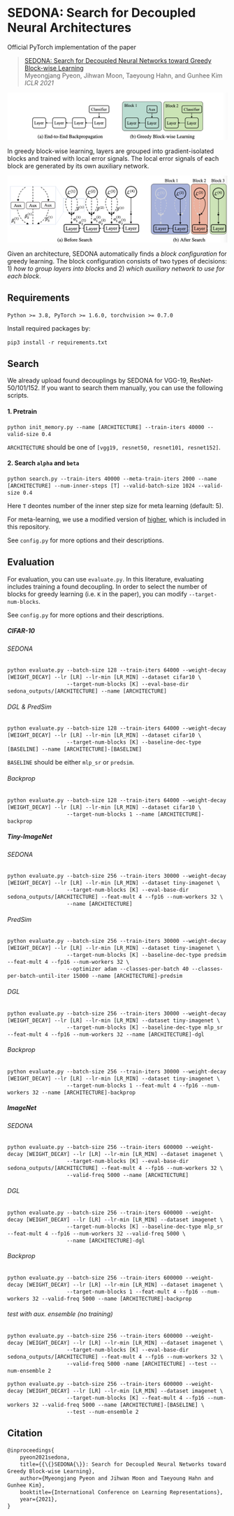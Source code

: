 # SEDONA: Search for Decoupled Neural Architectures

Official PyTorch implementation of the paper

> [SEDONA: Search for Decoupled Neural Networks toward Greedy Block-wise Learning](https://openreview.net/forum?id=XLfdzwNKzch)   
> Myeongjang Pyeon, Jihwan Moon, Taeyoung Hahn, and Gunhee Kim  
> *ICLR 2021*  

![alt text](misc/greedy.png?raw=true "End-to-end backprop vs. greedy block-wise learning")

In greedy block-wise learning, layers are grouped into gradient-isolated blocks and trained with local error signals. The local error signals of each block are generated by its own auxiliary network.

![alt text](misc/sedona.png?raw=true "SEDONA")

Given an architecture, SEDONA automatically finds a *block configuration* for greedy learning. The block configuration consists of two types of decisions: 1) *how to group layers into blocks* and 2) *which auxiliary network to use for each block*.

## Requirements
`Python >= 3.8, PyTorch >= 1.6.0, torchvision >= 0.7.0`

Install required packages by:

`pip3 install -r requirements.txt`

## Search
We already upload found decouplings by SEDONA for VGG-19, ResNet-50/101/152. If you want to search them manually, you can use the following scripts.

#### 1. Pretrain
```
python init_memory.py --name [ARCHITECTURE] --train-iters 40000 --valid-size 0.4
```
`ARCHITECTURE` should be one of `[vgg19, resnet50, resnet101, resnet152]`.

#### 2. Search `alpha` and `beta`
```
python search.py --train-iters 40000 --meta-train-iters 2000 --name [ARCHITECTURE] --num-inner-steps [T] --valid-batch-size 1024 --valid-size 0.4
```
Here `T` deontes number of the inner step size for meta learning (default: 5).

For meta-learning, we use a modified version of [higher](https://github.com/facebookresearch/higher), which is included in this repository.

See `config.py` for more options and their descriptions.

## Evaluation
For evaluation, you can use `evaluate.py`. In this literature, evaluating includes training a found decoupling. In order to select the number of blocks for greedy learning (i.e. `K` in the paper), you can modify `--target-num-blocks`.

See `config.py` for more options and their descriptions.

##### CIFAR-10
###### SEDONA
```
python evaluate.py --batch-size 128 --train-iters 64000 --weight-decay [WEIGHT_DECAY] --lr [LR] --lr-min [LR_MIN] --dataset cifar10 \
                   --target-num-blocks [K] --eval-base-dir sedona_outputs/[ARCHITECTURE] --name [ARCHITECTURE]
```
###### DGL & PredSim
```
python evaluate.py --batch-size 128 --train-iters 64000 --weight-decay [WEIGHT_DECAY] --lr [LR] --lr-min [LR_MIN] --dataset cifar10 \
                   --target-num-blocks [K] --baseline-dec-type [BASELINE] --name [ARCHITECTURE]-[BASELINE]
```
`BASELINE` should be either `mlp_sr` or `predsim`.

###### Backprop
```
python evaluate.py --batch-size 128 --train-iters 64000 --weight-decay [WEIGHT_DECAY] --lr [LR] --lr-min [LR_MIN] --dataset cifar10 \
                   --target-num-blocks 1 --name [ARCHITECTURE]-backprop
```
##### Tiny-ImageNet
###### SEDONA
```
python evaluate.py --batch-size 256 --train-iters 30000 --weight-decay [WEIGHT_DECAY] --lr [LR] --lr-min [LR_MIN] --dataset tiny-imagenet \
                   --target-num-blocks [K] --eval-base-dir sedona_outputs/[ARCHITECTURE] --feat-mult 4 --fp16 --num-workers 32 \
                   --name [ARCHITECTURE]
```
###### PredSim
```
python evaluate.py --batch-size 256 --train-iters 30000 --weight-decay [WEIGHT_DECAY] --lr [LR] --lr-min [LR_MIN] --dataset tiny-imagenet \
                   --target-num-blocks [K] --baseline-dec-type predsim --feat-mult 4 --fp16 --num-workers 32 \
                   --optimizer adam --classes-per-batch 40 --classes-per-batch-until-iter 15000 --name [ARCHITECTURE]-predsim
```
###### DGL
```
python evaluate.py --batch-size 256 --train-iters 30000 --weight-decay [WEIGHT_DECAY] --lr [LR] --lr-min [LR_MIN] --dataset tiny-imagenet \
                   --target-num-blocks [K] --baseline-dec-type mlp_sr --feat-mult 4 --fp16 --num-workers 32 --name [ARCHITECTURE]-dgl
```
###### Backprop
```
python evaluate.py --batch-size 256 --train-iters 30000 --weight-decay [WEIGHT_DECAY] --lr [LR] --lr-min [LR_MIN] --dataset tiny-imagenet \
                   --target-num-blocks 1 --feat-mult 4 --fp16 --num-workers 32 --name [ARCHITECTURE]-backprop
```
##### ImageNet
###### SEDONA
```
python evaluate.py --batch-size 256 --train-iters 600000 --weight-decay [WEIGHT_DECAY] --lr [LR] --lr-min [LR_MIN] --dataset imagenet \
                   --target-num-blocks [K] --eval-base-dir sedona_outputs/[ARCHITECTURE] --feat-mult 4 --fp16 --num-workers 32 \
                   --valid-freq 5000 --name [ARCHITECTURE]
```
###### DGL
```
python evaluate.py --batch-size 256 --train-iters 600000 --weight-decay [WEIGHT_DECAY] --lr [LR] --lr-min [LR_MIN] --dataset imagenet \
                   --target-num-blocks [K] --baseline-dec-type mlp_sr --feat-mult 4 --fp16 --num-workers 32 --valid-freq 5000 \
                   --name [ARCHITECTURE]-dgl
```
###### Backprop
```
python evaluate.py --batch-size 256 --train-iters 600000 --weight-decay [WEIGHT_DECAY] --lr [LR] --lr-min [LR_MIN] --dataset imagenet \
                   --target-num-blocks 1 --feat-mult 4 --fp16 --num-workers 32 --valid-freq 5000 --name [ARCHITECTURE]-backprop
```
###### test with aux. ensemble (no training)
```
python evaluate.py --batch-size 256 --train-iters 600000 --weight-decay [WEIGHT_DECAY] --lr [LR] --lr-min [LR_MIN] --dataset imagenet \
                   --target-num-blocks [K] --eval-base-dir sedona_outputs/[ARCHITECTURE] --feat-mult 4 --fp16 --num-workers 32 \
                   --valid-freq 5000 -name [ARCHITECTURE] --test --num-ensemble 2
```

```
python evaluate.py --batch-size 256 --train-iters 600000 --weight-decay [WEIGHT_DECAY] --lr [LR] --lr-min [LR_MIN] --dataset imagenet \
                   --target-num-blocks [K] --feat-mult 4 --fp16 --num-workers 32 --valid-freq 5000 --name [ARCHITECTURE]-[BASELINE] \
                   --test --num-ensemble 2
```

## Citation
```
@inproceedings{
    pyeon2021sedona,
    title={{\{}SEDONA{\}}: Search for Decoupled Neural Networks toward Greedy Block-wise Learning},
    author={Myeongjang Pyeon and Jihwan Moon and Taeyoung Hahn and Gunhee Kim},
    booktitle={International Conference on Learning Representations},
    year={2021},
}
```

